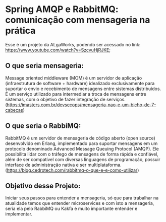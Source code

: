 # Spring AMQP e RabbitMQ: comunicação com mensageria na prática

Esse é um projeto da ALgaWorks, podendo ser acessado no link: https://www.youtube.com/watch?v=SzcvuHjRJKE;

## O que seria mensageria:

Message oriented middleware (MOM) é um servidor de aplicação (infraestrutura de software + hardware) idealizado exclusivamente para suportar o envio e recebimento de mensagens entre sistemas distribuídos. 
É um serviço utilizado para intermediar a troca de mensagens entre sistemas, com o objetivo de fazer integração de serviços. (https://imasters.com.br/devsecops/mensageria-nao-e-um-bicho-de-7-cabecas)

## O que seria o RabbiMQ:

RabbitMQ é um servidor de mensageria de código aberto (open source) desenvolvido em Erlang, implementado para suportar mensagens em um protocolo denominado Advanced Message Queuing Protocol (AMQP). 
Ele possibilita lidar com o tráfego de mensagens de forma rápida e confiável, além de ser compatível com diversas linguagens de programação, possuir interface de administração nativa e ser multiplataforma.
(https://blog.cedrotech.com/rabbitmq-o-que-e-e-como-utilizar)

## Objetivo desse Projeto:

Iniciar seus passos para entender a mensageria, só que para trabalhar na atualidade temos que entender microservices e com isto a mensageria, seria ela pelo RabbiMQ ou Kakfa é muito importante entender e implementar.
